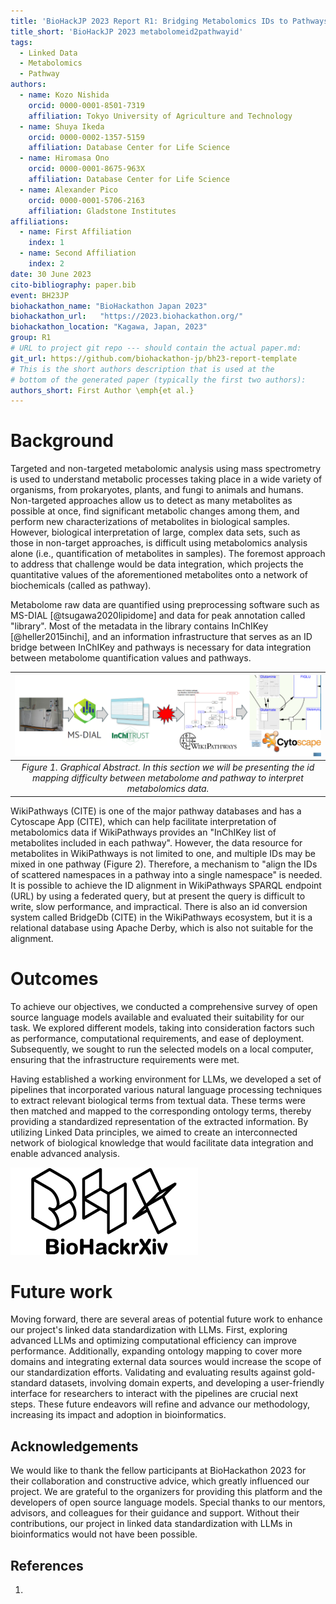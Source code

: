 ```yaml
---
title: 'BioHackJP 2023 Report R1: Bridging Metabolomics IDs to Pathways'
title_short: 'BioHackJP 2023 metabolomeid2pathwayid'
tags:
  - Linked Data
  - Metabolomics
  - Pathway
authors:
  - name: Kozo Nishida
    orcid: 0000-0001-8501-7319
    affiliation: Tokyo University of Agriculture and Technology
  - name: Shuya Ikeda
    orcid: 0000-0002-1357-5159
    affiliation: Database Center for Life Science
  - name: Hiromasa Ono
    orcid: 0000-0001-8675-963X
    affiliation: Database Center for Life Science
  - name: Alexander Pico
    orcid: 0000-0001-5706-2163
    affiliation: Gladstone Institutes
affiliations:
  - name: First Affiliation
    index: 1
  - name: Second Affiliation
    index: 2
date: 30 June 2023
cito-bibliography: paper.bib
event: BH23JP
biohackathon_name: "BioHackathon Japan 2023"
biohackathon_url:   "https://2023.biohackathon.org/"
biohackathon_location: "Kagawa, Japan, 2023"
group: R1
# URL to project git repo --- should contain the actual paper.md:
git_url: https://github.com/biohackathon-jp/bh23-report-template
# This is the short authors description that is used at the
# bottom of the generated paper (typically the first two authors):
authors_short: First Author \emph{et al.}
---
```


# Background

Targeted and non-targeted metabolomic analysis using mass spectrometry is used to understand metabolic processes taking place in a wide variety of organisms, from prokaryotes, plants, and fungi to animals and humans.
Non-targeted approaches allow us to detect as many metabolites as possible at once, find significant metabolic changes among them, and perform new characterizations of metabolites in biological samples.
However, biological interpretation of large, complex data sets, such as those in non-target approaches, is difficult using metabolomics analysis alone (i.e., quantification of metabolites in samples).
The foremost approach to address that challenge would be data integration, which projects the quantitative values of the aforementioned metabolites onto a network of biochemicals (called as pathway).

Metabolome raw data are quantified using preprocessing software such as MS-DIAL [@tsugawa2020lipidome] and data for peak annotation called "library".
Most of the metadata in the library contains InChIKey [@heller2015inchi], and an information infrastructure that serves as an ID bridge between InChIKey and pathways is necessary for data integration between metabolome quantification values and pathways.

| ![graphical_abstract](graphical_abstract.png) | 
|:--:| 
| *Figure 1. Graphical Abstract. In this section we will be presenting the id mapping difficulty between metabolome and pathway to interpret metabolomics data.* |

WikiPathways (CITE) is one of the major pathway databases and has a Cytoscape App (CITE), which can help facilitate interpretation of metabolomics data if WikiPathways provides an "InChIKey list of metabolites included in each pathway".
However, the data resource for metabolites in WikiPathways is not limited to one, and multiple IDs may be mixed in one pathway (Figure 2).
Therefore, a mechanism to "align the IDs of scattered namespaces in a pathway into a single namespace" is needed.
It is possible to achieve the ID alignment in WikiPathways SPARQL endpoint (URL) by using a federated query, but at present the query is difficult to write, slow performance, and impractical.
There is also an id conversion system called BridgeDb (CITE) in the WikiPathways ecosystem, but it is a relational database using Apache Derby, which is also not suitable for the alignment.

# Outcomes

To achieve our objectives, we conducted a comprehensive survey of open source language models available and evaluated their suitability for our task. We explored different models, taking into consideration factors such as performance, computational requirements, and ease of deployment. Subsequently, we sought to run the selected models on a local computer, ensuring that the infrastructure requirements were met.

Having established a working environment for LLMs, we developed a set of pipelines that incorporated various natural language processing techniques to extract relevant biological terms from textual data. These terms were then matched and mapped to the corresponding ontology terms, thereby providing a standardized representation of the extracted information. By utilizing Linked Data principles, we aimed to create an interconnected network of biological knowledge that would facilitate data integration and enable advanced analysis.

![Caption for BioHackrXiv logo figure](./biohackrxiv.png)

# Future work

Moving forward, there are several areas of potential future work to enhance our project's linked data standardization with LLMs. First, exploring advanced LLMs and optimizing computational efficiency can improve performance. Additionally, expanding ontology mapping to cover more domains and integrating external data sources would increase the scope of our standardization efforts. Validating and evaluating results against gold-standard datasets, involving domain experts, and developing a user-friendly interface for researchers to interact with the pipelines are crucial next steps. These future endeavors will refine and advance our methodology, increasing its impact and adoption in bioinformatics.

## Acknowledgements

We would like to thank the fellow participants at BioHackathon 2023 for their collaboration and constructive advice, which greatly influenced our project. We are grateful to the organizers for providing this platform and the developers of open source language models. Special thanks to our mentors, advisors, and colleagues for their guidance and support. Without their contributions, our project in linked data standardization with LLMs in bioinformatics would not have been possible.

## References

1.
